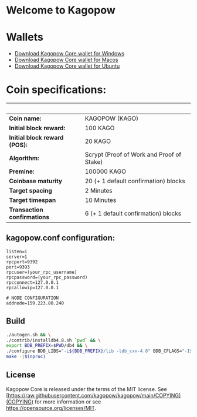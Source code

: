 Welcome to Kagopow 
===========================

# Wallets
- [Download Kagopow Core wallet for Windows](https://github.com/kagopow/kagopow/releases/download/v1.0.0/kagopow-1.0.0-win64-setup.exe)
- [Download Kagopow Core wallet for Macos](https://github.com/kagopow/kagopow/releases/tag/v1.0.0)
- [Download Kagopow Core wallet for Ubuntu](https://github.com/kagopow/kagopow/releases/download/v1.0.0/kagopow-x86_64-pc-linux-gnu.tar.gz)

# Coin specifications:
&nbsp; | &nbsp;
------ | ------
**Coin name:** | KAGOPOW (KAGO)
**Initial block reward:** | 100 KAGO
**Initial block reward (POS):** | 20 KAGO
**Algorithm:** | Scrypt (Proof of Work and Proof of Stake)
**Premine:** | 100000 KAGO
**Coinbase maturity** | 20 (+ 1 default confirmation) blocks
**Target spacing** | 2 Minutes
**Target timespan** | 10 Minutes
**Transaction confirmations** | 6 (+ 1 default confirmation) blocks


kagopow.conf configuration:
----------------

```
listen=1
server=1
rpcport=9392
port=9393
rpcuser=(your_rpc_username)
rpcpassword=(your_rpc_password)
rpcconnect=127.0.0.1
rpcallowip=127.0.0.1

# NODE CONFIGURATION
addnode=159.223.80.240
```

Build
-------
```bash
./autogen.sh && \
./contrib/installdb4.8.sh `pwd` && \
export BDB_PREFIX=$PWD/db4 && \
./configure BDB_LIBS="-L${BDB_PREFIX}/lib -ldb_cxx-4.8" BDB_CFLAGS="-I${BDB_PREFIX}/include" && \
make -j$(nproc)
```


License
-------

Kagopow Core is released under the terms of the MIT license. See [https://raw.githubusercontent.com/kagopow/kagopow/main/COPYING](COPYING) for more
information or see https://opensource.org/licenses/MIT.